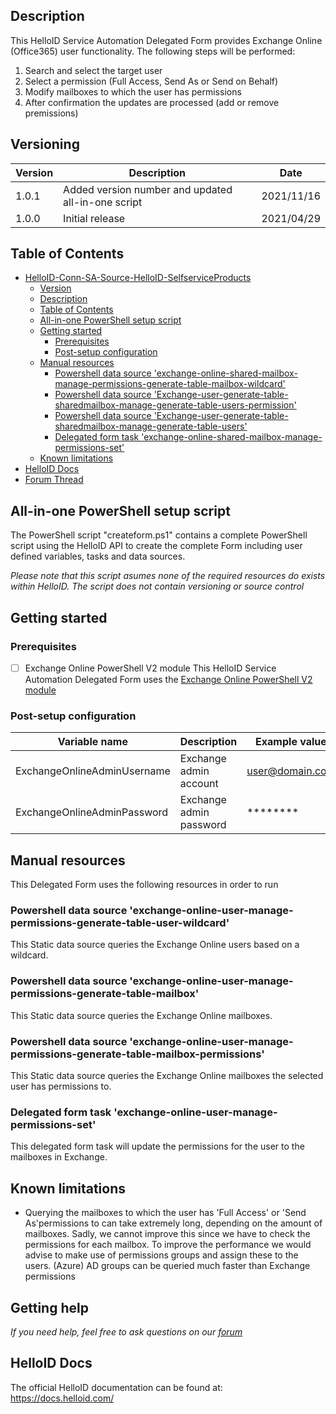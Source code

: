 <!-- Description -->
## Description
This HelloID Service Automation Delegated Form provides Exchange Online (Office365) user functionality. The following steps will be performed:
 1. Search and select the target user
 2. Select a permission (Full Access, Send As or Send on Behalf)
 3. Modify mailboxes to which the user has permissions
 4. After confirmation the updates are processed (add or remove premissions)
 
## Versioning
| Version | Description | Date |
| - | - | - |
| 1.0.1   | Added version number and updated all-in-one script | 2021/11/16  |
| 1.0.0   | Initial release | 2021/04/29  |

<!-- TABLE OF CONTENTS -->
## Table of Contents
- [HelloID-Conn-SA-Source-HelloID-SelfserviceProducts](#helloid-conn-sa-source-helloid-selfserviceproducts)
  - [Version](#version)
  - [Description](#description)
  - [Table of Contents](#table-of-contents)
  - [All-in-one PowerShell setup script](#all-in-one-powershell-setup-script)
  - [Getting started](#getting-started)
    - [Prerequisites](#prerequisites)
    - [Post-setup configuration](#post-setup-configuration)
  - [Manual resources](#manual-resources)
    - [Powershell data source 'exchange-online-shared-mailbox-manage-permissions-generate-table-mailbox-wildcard'](#powershell-data-source-exchange-online-shared-mailbox-manage-permissions-generate-table-mailbox-wildcard)
    - [Powershell data source 'Exchange-user-generate-table-sharedmailbox-manage-generate-table-users-permission'](#powershell-data-source-exchange-user-generate-table-sharedmailbox-manage-generate-table-users-permission)
    - [Powershell data source 'Exchange-user-generate-table-sharedmailbox-manage-generate-table-users'](#powershell-data-source-exchange-user-generate-table-sharedmailbox-manage-generate-table-users)
    - [Delegated form task 'exchange-online-shared-mailbox-manage-permissions-set'](#delegated-form-task-exchange-online-shared-mailbox-manage-permissions-set)
  - [Known limitations](#known-limitations)
- [HelloID Docs](#helloid-docs)
- [Forum Thread](#forum-thread)

## All-in-one PowerShell setup script
The PowerShell script "createform.ps1" contains a complete PowerShell script using the HelloID API to create the complete Form including user defined variables, tasks and data sources.

 _Please note that this script asumes none of the required resources do exists within HelloID. The script does not contain versioning or source control_

## Getting started

### Prerequisites

- [ ] Exchange Online PowerShell V2 module
  This HelloID Service Automation Delegated Form uses the [Exchange Online PowerShell V2 module](https://docs.microsoft.com/en-us/powershell/exchange/exchange-online-powershell-v2?view=exchange-ps)

### Post-setup configuration
| Variable name                 | Description               | Example value     |
| ----------------------------- | ------------------------- | ----------------- |
| ExchangeOnlineAdminUsername   |Exchange admin account     | user@domain.com   |
| ExchangeOnlineAdminPassword   | Exchange admin password   | ********          |


## Manual resources
This Delegated Form uses the following resources in order to run

### Powershell data source 'exchange-online-user-manage-permissions-generate-table-user-wildcard'
This Static data source queries the Exchange Online users based on a wildcard.

### Powershell data source 'exchange-online-user-manage-permissions-generate-table-mailbox'
This Static data source queries the Exchange Online mailboxes.

### Powershell data source 'exchange-online-user-manage-permissions-generate-table-mailbox-permissions'
This Static data source queries the Exchange Online mailboxes the selected user has permissions to.

### Delegated form task 'exchange-online-user-manage-permissions-set'
This delegated form task will update the permissions for the user to the mailboxes in Exchange.

## Known limitations
 * Querying the mailboxes to which the user has 'Full Access' or 'Send As'permissions to can take extremely long, depending on the amount of mailboxes. Sadly, we cannot improve this since we have to check the permissions for each mailbox. To improve the performance we would advise to make use of permissions groups and assign these to the users. (Azure) AD groups can be queried much faster than Exchange permissions

## Getting help
_If you need help, feel free to ask questions on our [forum](https://forum.helloid.com/forum/helloid-connectors/service-automation/304-helloid-sa-exchange-online-update-user-permissions)_

## HelloID Docs
The official HelloID documentation can be found at: https://docs.helloid.com/
